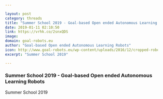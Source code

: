 ```yaml
---

layout: post
category: threads
title: "Summer School 2019 - Goal-based Open ended Autonomous Learning Robots"
date: 2019-01-11 02:10:50
link: https://vrhk.co/2snxQDS
image: 
domain: goal-robots.eu
author: "Goal-based Open ended Autonomous Learning Robots"
icon: http://www.goal-robots.eu/wp-content/uploads/2016/12/cropped-robot_icon-180x180.png
excerpt: "Summer School 2019"

---
```


### Summer School 2019 - Goal-based Open ended Autonomous Learning Robots

Summer School 2019